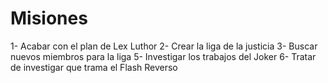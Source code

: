 # Misiones

1- Acabar con el plan de Lex Luthor
2- Crear la liga de la justicia
3- Buscar nuevos miembros para la liga
5- Investigar los trabajos del Joker
6- Tratar de investigar que trama el Flash Reverso
